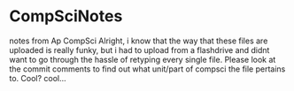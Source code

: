 # CompSciNotes
notes from Ap CompSci
Alright, i know that the way that these files are uploaded is really funky, but i had to upload from a flashdrive and didnt want to go through the hassle of retyping every single file. Please look at the commit comments to find out what unit/part of compsci the file pertains to.
Cool? cool...

